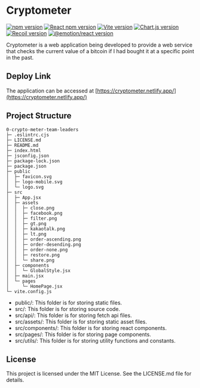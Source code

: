 # Cryptometer

<div>
  <a href="https://www.npmjs.com/package/npm"><img alt="npm version" src="https://img.shields.io/badge/npm@latest-v9.6.6-CB3837?&logo=npm&logoColor=CB3837"></a>
  <a href="https://www.npmjs.com/package/react"><img alt="React npm version" src="https://img.shields.io/badge/React-v18.2.0-61DAFB?logo=React&logoColor=61DAFB"></a>
  <a href="https://www.npmjs.com/package/vite"><img alt="Vite version" src="https://img.shields.io/badge/Vite-v4.3.5-646CFF?logo=Vite&logoColor=646CFF"></a>
  <a href="https://www.npmjs.com/package/chart.js"><img alt="Chart.js version" src="https://img.shields.io/badge/Chart.js-v4.3.0-FF6384?logo=Chart.js&logoColor=FF6384"></a>
  <a href="https://www.npmjs.com/package/recoil"><img alt="Recoil version" src="https://img.shields.io/badge/Recoil-v0.7.7-0075EB"></a>
  <a href="https://www.npmjs.com/package/@emotion/react"><img alt="@emotion/react version" src="https://img.shields.io/badge/@emotion/react-v11.11.0-DB7093?logoColor=DB7093"></a>
</div>

Cryptometer is a web application being developed to provide a web service that checks the current value of a bitcoin if I had bought it at a specific point in the past.

## Deploy Link

The application can be accessed at [https://cryptometer.netlify.app/](https://cryptometer.netlify.app/)

## Project Structure
```
0-crypto-meter-team-leaders
├─ .eslintrc.cjs
├─ LICENSE.md
├─ README.md
├─ index.html
├─ jsconfig.json
├─ package-lock.json
├─ package.json
├─ public
│  ├─ favicon.svg
│  ├─ logo-mobile.svg
│  └─ logo.svg
├─ src
│  ├─ App.jsx
│  ├─ assets
│  │  ├─ close.png
│  │  ├─ facebook.png
│  │  ├─ filter.png
│  │  ├─ gt.png
│  │  ├─ kakaotalk.png
│  │  ├─ lt.png
│  │  ├─ order-ascending.png
│  │  ├─ order-desending.png
│  │  ├─ order-none.png
│  │  ├─ restore.png
│  │  └─ share.png
│  ├─ components
│  │  └─ GlobalStyle.jsx
│  ├─ main.jsx
│  └─ pages
│     └─ HomePage.jsx
└─ vite.config.js

```

- public/: This folder is for storing static files.
- src/: This folder is for storing source code.
- src/api/: This folder is for storing fetch api files.
- src/assets/: This folder is for storing static asset files.
- src/components/: This folder is for storing react components.
- src/pages/: This folder is for storing page components.
- src/utils/: This folder is for storing utility functions and constants.


## License

This project is licensed under the MIT License. See the LICENSE.md file for details.
